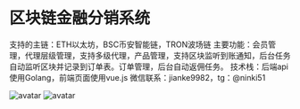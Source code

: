 # 区块链金融分销系统
支持的主链：ETH以太坊，BSC币安智能链，TRON波场链
主要功能：会员管理，代理层级管理，支持多级代理，产品管理，支持区块监听到账通知，后台任务自动监听区块并记录到订单表。订单管理，后台自动返佣任务。
技术栈：后端api使用Golang，前端页面使用vue.js
微信联系：jianke9982，tg：@ninki51

![avatar](https://github.com/ninki51/blockgame/blockgame.png)
![avatar](https://github.com/ninki51/blockgame/blockgame2.png)
